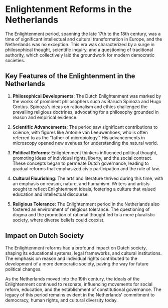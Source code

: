 # Enlightenment Reforms in the Netherlands

The Enlightenment period, spanning the late 17th to the 18th century, was a time of significant intellectual and cultural transformation in Europe, and the Netherlands was no exception. This era was characterized by a surge in philosophical thought, scientific inquiry, and a questioning of traditional authority, which collectively laid the groundwork for modern democratic societies.

## Key Features of the Enlightenment in the Netherlands

1. **Philosophical Developments**: 
   The Dutch Enlightenment was marked by the works of prominent philosophers such as Baruch Spinoza and Hugo Grotius. Spinoza's ideas on rationalism and ethics challenged the prevailing religious doctrines, advocating for a philosophy grounded in reason and empirical evidence.

2. **Scientific Advancements**: 
   The period saw significant contributions to science, with figures like Antonie van Leeuwenhoek, who is often referred to as the "father of microbiology." His advancements in microscopy opened new avenues for understanding the natural world.

3. **Political Reforms**: 
   Enlightenment thinkers influenced political thought, promoting ideas of individual rights, liberty, and the social contract. These concepts began to permeate Dutch governance, leading to gradual reforms that emphasized civic participation and the rule of law.

4. **Cultural Flourishing**: 
   The arts and literature thrived during this time, with an emphasis on reason, nature, and humanism. Writers and artists sought to reflect Enlightenment ideals, fostering a culture that valued education and intellectual discourse.

5. **Religious Tolerance**: 
   The Enlightenment period in the Netherlands also fostered an environment of religious tolerance. The questioning of dogma and the promotion of rational thought led to a more pluralistic society, where diverse beliefs could coexist.

## Impact on Dutch Society

The Enlightenment reforms had a profound impact on Dutch society, shaping its educational systems, legal frameworks, and cultural institutions. The emphasis on reason and individual rights contributed to the development of a more democratic society, paving the way for future political changes.

As the Netherlands moved into the 19th century, the ideals of the Enlightenment continued to resonate, influencing movements for social reform, education, and the establishment of constitutional governance. The legacy of this period remains evident in the Netherlands' commitment to democracy, human rights, and cultural diversity today.